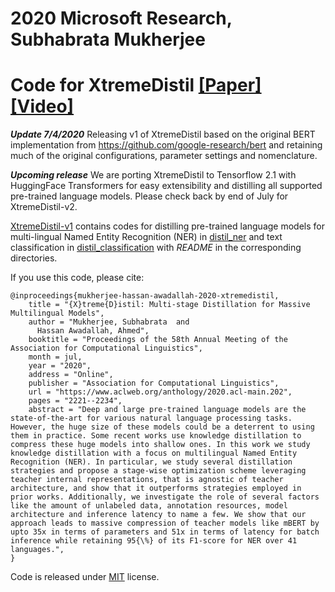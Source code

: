 # 2020 Microsoft Research, Subhabrata Mukherjee
# Code for XtremeDistil [[Paper]](https://www.microsoft.com/en-us/research/publication/xtremedistil/) [[Video]](https://slideslive.com/38929189/xtremedistil-multistage-distillation-for-massive-multilingual-models)

***Update 7/4/2020*** 
Releasing v1 of XtremeDistil based on the original BERT implementation from https://github.com/google-research/bert and retaining much of the original configurations, parameter settings and nomenclature.

***Upcoming release***
We are porting XtremeDistil to Tensorflow 2.1 with HuggingFace Transformers for easy extensibility and distilling all supported pre-trained language models. Please check back by end of July for XtremeDistil-v2.

[XtremeDistil-v1](https://github.com/MSR-LIT/XtremeDistil/tree/master/XtremeDistil-v1) contains codes for distilling pre-trained language models for multi-lingual Named Entity Recognition (NER) in [distil_ner](https://github.com/MSR-LIT/XtremeDistil/tree/master/XtremeDistil-v1/distil_ner) and text classification in [distil_classification](https://github.com/MSR-LIT/XtremeDistil/tree/master/XtremeDistil-v1/distil_classification) with *README* in the corresponding directories.

If you use this code, please cite:
```
@inproceedings{mukherjee-hassan-awadallah-2020-xtremedistil,
    title = "{X}treme{D}istil: Multi-stage Distillation for Massive Multilingual Models",
    author = "Mukherjee, Subhabrata  and
      Hassan Awadallah, Ahmed",
    booktitle = "Proceedings of the 58th Annual Meeting of the Association for Computational Linguistics",
    month = jul,
    year = "2020",
    address = "Online",
    publisher = "Association for Computational Linguistics",
    url = "https://www.aclweb.org/anthology/2020.acl-main.202",
    pages = "2221--2234",
    abstract = "Deep and large pre-trained language models are the state-of-the-art for various natural language processing tasks. However, the huge size of these models could be a deterrent to using them in practice. Some recent works use knowledge distillation to compress these huge models into shallow ones. In this work we study knowledge distillation with a focus on multilingual Named Entity Recognition (NER). In particular, we study several distillation strategies and propose a stage-wise optimization scheme leveraging teacher internal representations, that is agnostic of teacher architecture, and show that it outperforms strategies employed in prior works. Additionally, we investigate the role of several factors like the amount of unlabeled data, annotation resources, model architecture and inference latency to name a few. We show that our approach leads to massive compression of teacher models like mBERT by upto 35x in terms of parameters and 51x in terms of latency for batch inference while retaining 95{\%} of its F1-score for NER over 41 languages.",
}
```

Code is released under [MIT](https://github.com/MSR-LIT/XtremeDistil/blob/master/LICENSE) license.
